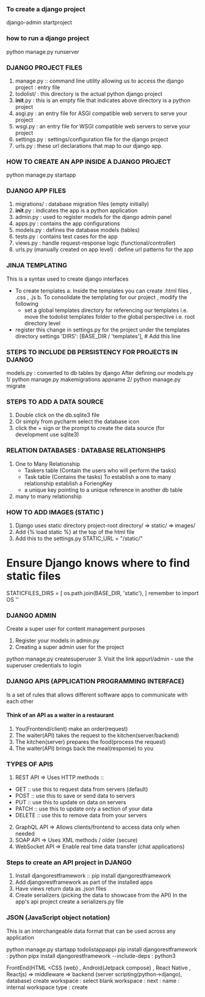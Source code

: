 ### To create a django project 
django-admin startproject <nameofapplication>

### how to run a django project 
python manage.py runserver

### DJANGO PROJECT FILES 
1. manage.py :: command line utility allowing us to access 
the django project : entry file 
2. todolist/ : this directory is the actual python django project 
3. __init__.py : this is an empty file that indicates above 
directory is a python project
4. asgi.py :  an entry file for ASGI compatible web servers
to serve your project 
5. wsgi.py :  an entry file for WSGI compatible web servers
to serve your project
6. settings.py : settings/configuration file for the django
project 
7. urls.py : these url declarations that map to our django app. 

### HOW TO CREATE AN APP INSIDE A DJANGO PROJECT
python manage.py startapp <nameoftheapp>

### DJANGO APP FILES 
1. migrations/ : database migration files (empty initially)
2. __init__.py : indicates the app is a python application 
3. admin.py : used to register models for the django admin panel 
4. apps.py : contains the app configurations 
5. models.py : defines the database models (tables)
6. tests.py : contains test cases for the app 
7. views.py : handle request-response logic (functional/controller)
8. urls.py (manually created on app level) : define url patterns 
for the app


### JINJA TEMPLATING 
This is a syntax used to create django interfaces 
- To create templates
  a. Inside the templates you can create .html files , .css , .js 
  b. To consolidate the templating for our project , modify the following 
     - set a global templates directory for referencing our templates i.e. 
       move the  todolist templates folder to the global perspective 
       i.e. root directory level
- register this change in settings.py for the project under the templates directory
  settings 
              'DIRS': [BASE_DIR / 'templates'],  # Add this line



### STEPS TO INCLUDE DB PERSISTENCY FOR PROJECTS IN DJANGO 
models.py : converted to db tables by django 
After defining our models.py 
1/ python manage.py makemigrations appname 
2/ python manage.py migrate 

### STEPS TO ADD A DATA SOURCE 
1. Double click on the db.sqlite3 file 
2. Or simply from pycharm select the database icon 
3. click the + sign or the prompt to create the data source
   (for development use sqlite3)


### RELATION DATABASES : DATABASE RELATIONSHIPS 
1. One to Many Relationship 
    - Taskers table (Contain the users who will perform the tasks)
    - Task table (Contains the tasks)
To establish a one to many relationship establish a ForiengKey
    - a unique key pointing to a unique reference in another db 
   table
2. many to many relationship

### HOW TO ADD IMAGES (STATIC )
1. Django uses static directory 
project-root directory/ => static/ => images/ 
2. Add {% load static %} at the top of the html file 
3. Add this to the settings.py 
STATIC_URL = "/static/"

# Ensure Django knows where to find static files
STATICFILES_DIRS = [
    os.path.join(BASE_DIR, 'static'),
]
remember to import OS ''

### DJANGO ADMIN 
Create a super user for content management purposes 
1. Register your models in admin.py 
2. Creating a super admin user for the project 

python manage.py createsuperuser 
3. Visit the link appurl/admin - use the superuser credentials to login

### DJANGO APIS (APPLICATION PROGRAMMING INTERFACE)
Is a set of rules that allows different software apps to 
communicate with each other 
#### Think of an API as a waiter in a restaurant 
1. You(Frontend/client) make an order(request)
2. The waiter(API) takes the request to the kitchen(server/backend)
3. The kitchen(server) prepares the food(process the request)
4. The waiter(API) brings back the meal(response) to you 
### TYPES OF APIS 
1. REST API  => Uses HTTP methods ::
- GET :: use this to request data from servers (default)
- POST :: use this to save or send data to servers 
- PUT :: use this to update on data on servers 
- PATCH :: use this to update only a section of your data 
- DELETE :: use this to remove data from your servers 
2. GraphQL API => Allows clients/frontend to access data only when needed
3. SOAP API => Uses XML methods / older (secure)
4. WebSocket API => Enable real time data transfer (chat applications)
### Steps to create an API project in DJANGO 
1. Install djangorestframework :: pip install djangorestframework 
2. Add djangorestframework as part of the installed apps 
3. Have views return data as .json files 
4. Create serializers (picking the data to showcase from the API) 
In the app's api project create a serializers.py file 
### JSON (JavaScript object notation)
This is an interchangeable data format that can be used across any 
application 

 python manage.py startapp todolistappappi
 pip install djangorestframework : python 
 pipx install djangorestframework --include-deps : python3


FrontEnd(HTML <CSS (web) , Android(Jetpack compose) , React Native ,
Reactjs)
=> middleware => backend (server scripting(python->django), database)
create workspace : select blank workspace : next : name : internal workspace type : create






























































